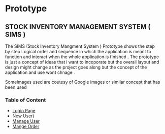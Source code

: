 # Prototype
 ## STOCK INVENTORY MANAGEMENT SYSTEM ( SIMS )                            
 The SIMS (Stock Inventory Mangment System ) Prototype shows the step by step Logical order and sequence in which the application is meant to function and interact when the whole application is finished .
The prototype is just a concept of ideas that i want to incoporate but the overall layout and design might change as the project goes along but the concept of the application and use wont chnage .

Someimages used are coutesy of Google images or similar concept that has been used 
   


### Table of Content

* [Login Page ]()
* [New User)]()
* [Manage User]()
* [Mange Order ]()

